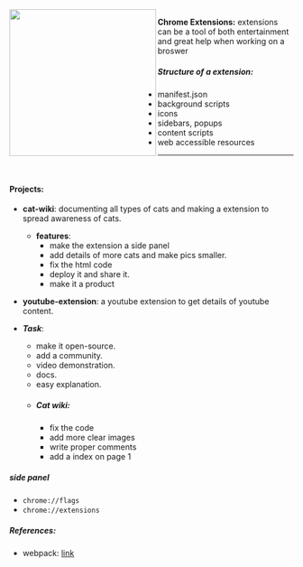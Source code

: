 <img align="left" style="width:260px;" src="https://i.pinimg.com/736x/3b/12/af/3b12af457dc84d8801a36222b6ac2aa7.jpg" width="288px">

**Chrome Extensions:** extensions can be a tool of both entertainment and great help when working on a broswer


##### Structure of a extension:
- manifest.json
- background scripts
- icons
- sidebars, popups
- content scripts
- web accessible resources

---

<br>


#### Projects:
- **cat-wiki**: documenting all types of cats and making a extension to spread awareness of cats.
    - **features**:
        - make the extension a side panel
        - add details of more cats and make pics smaller.
        - fix the html code 
        - deploy it and share it.
        - make it a product 
- **youtube-extension**: a youtube extension to get details of youtube content.

- **_Task_**: 
    - make it open-source.
    - add a community.
    - video demonstration.
    - docs.
    - easy explanation.
    - ##### Cat wiki:
        - fix the code
        - add more clear images
        - write proper comments
        - add a index on page 1


##### side panel
 - `chrome://flags`
 - `chrome://extensions`

 ##### References: 
 -  webpack: [link](https://webpack.js.org/guides/getting-started/)


